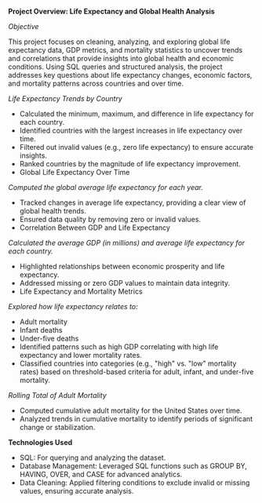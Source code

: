 **Project Overview: Life Expectancy and Global Health Analysis**

_Objective_

This project focuses on cleaning, analyzing, and exploring global life expectancy data, GDP metrics, and mortality statistics to uncover trends and correlations that provide insights into global health and economic conditions. Using SQL queries and structured analysis, the project addresses key questions about life expectancy changes, economic factors, and mortality patterns across countries and over time.


_Life Expectancy Trends by Country_
- Calculated the minimum, maximum, and difference in life expectancy for each country.
- Identified countries with the largest increases in life expectancy over time.
- Filtered out invalid values (e.g., zero life expectancy) to ensure accurate insights.
- Ranked countries by the magnitude of life expectancy improvement.
- Global Life Expectancy Over Time

_Computed the global average life expectancy for each year._
- Tracked changes in average life expectancy, providing a clear view of global health trends.
- Ensured data quality by removing zero or invalid values.
- Correlation Between GDP and Life Expectancy

_Calculated the average GDP (in millions) and average life expectancy for each country._
- Highlighted relationships between economic prosperity and life expectancy.
- Addressed missing or zero GDP values to maintain data integrity.
- Life Expectancy and Mortality Metrics

_Explored how life expectancy relates to:_
- Adult mortality
- Infant deaths
- Under-five deaths
- Identified patterns such as high GDP correlating with high life expectancy and lower mortality rates.
- Classified countries into categories (e.g., "high" vs. "low" mortality rates) based on threshold-based criteria for adult, infant, and under-five mortality.

_Rolling Total of Adult Mortality_
- Computed cumulative adult mortality for the United States over time.
- Analyzed trends in cumulative mortality to identify periods of significant change or stabilization.

**Technologies Used**
- SQL: For querying and analyzing the dataset.
- Database Management: Leveraged SQL functions such as GROUP BY, HAVING, OVER, and CASE for advanced analytics.
- Data Cleaning: Applied filtering conditions to exclude invalid or missing values, ensuring accurate analysis.

